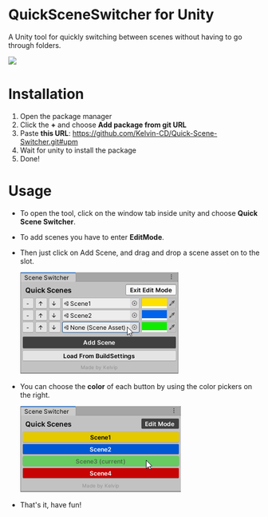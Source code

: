 # QuickSceneSwitcher for Unity
A Unity tool for quickly switching between scenes without having to go through folders.

![](Demo.gif)

# Installation

  1. Open the package manager
  2. Click the **+** and choose **Add package from git URL**
  3. Paste **this URL**: https://github.com/Kelvin-CD/Quick-Scene-Switcher.git#upm
  4. Wait for unity to install the package
  5. Done!

# Usage

- To open the tool, click on the window tab inside unity and choose **Quick Scene Switcher**.
- To add scenes you have to enter **EditMode**.
- Then just click on Add Scene, and drag and drop a scene asset on to the slot.

  ![](AddScene.png)

- You can choose the **color** of each button by using the color pickers on the right.

  ![](SceneSwitcher.png)

- That's it, have fun!
